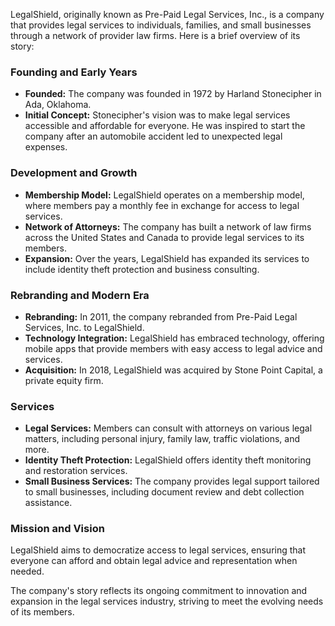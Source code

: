 LegalShield, originally known as Pre-Paid Legal Services, Inc., is a company that provides legal services to individuals, families, and small businesses through a network of provider law firms. Here is a brief overview of its story:

### Founding and Early Years
- **Founded:** The company was founded in 1972 by Harland Stonecipher in Ada, Oklahoma.
- **Initial Concept:** Stonecipher's vision was to make legal services accessible and affordable for everyone. He was inspired to start the company after an automobile accident led to unexpected legal expenses.

### Development and Growth
- **Membership Model:** LegalShield operates on a membership model, where members pay a monthly fee in exchange for access to legal services.
- **Network of Attorneys:** The company has built a network of law firms across the United States and Canada to provide legal services to its members.
- **Expansion:** Over the years, LegalShield has expanded its services to include identity theft protection and business consulting.

### Rebranding and Modern Era
- **Rebranding:** In 2011, the company rebranded from Pre-Paid Legal Services, Inc. to LegalShield.
- **Technology Integration:** LegalShield has embraced technology, offering mobile apps that provide members with easy access to legal advice and services.
- **Acquisition:** In 2018, LegalShield was acquired by Stone Point Capital, a private equity firm.

### Services
- **Legal Services:** Members can consult with attorneys on various legal matters, including personal injury, family law, traffic violations, and more.
- **Identity Theft Protection:** LegalShield offers identity theft monitoring and restoration services.
- **Small Business Services:** The company provides legal support tailored to small businesses, including document review and debt collection assistance.

### Mission and Vision
LegalShield aims to democratize access to legal services, ensuring that everyone can afford and obtain legal advice and representation when needed.

The company's story reflects its ongoing commitment to innovation and expansion in the legal services industry, striving to meet the evolving needs of its members.